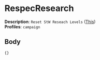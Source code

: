 # RespecResearch

**Description**: `Reset StW Reseach Levels` ([This](https://cdn.discordapp.com/attachments/842511284469366824/922572724604395542/unknown.png)) \
**Profiles**: `campaign`

## Body
```js
{}
```
